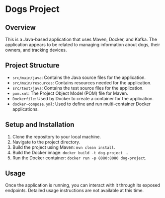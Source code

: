 # Dogs Project

## Overview

This is a Java-based application that uses Maven, Docker, and Kafka. The application appears to be related to managing information about dogs, their owners, and tracking devices.

## Project Structure

- `src/main/java`: Contains the Java source files for the application.
- `src/main/resources`: Contains resources needed for the application.
- `src/test/java`: Contains the test source files for the application.
- `pom.xml`: The Project Object Model (POM) file for Maven.
- `Dockerfile`: Used by Docker to create a container for the application.
- `docker-compose.yml`: Used to define and run multi-container Docker applications.

## Setup and Installation

1. Clone the repository to your local machine.
2. Navigate to the project directory.
3. Build the project using Maven: `mvn clean install`.
4. Build the Docker image: `docker build -t dog-project .`.
5. Run the Docker container: `docker run -p 8080:8080 dog-project`.

## Usage

Once the application is running, you can interact with it through its exposed endpoints. Detailed usage instructions are not available at this time.
